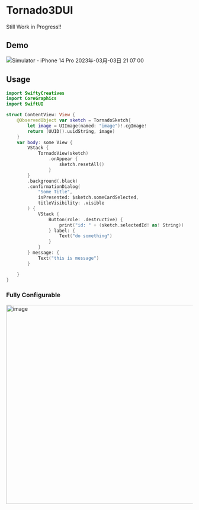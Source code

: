 # Tornado3DUI

Still Work in Progress!!

## Demo

![Simulator - iPhone 14 Pro 2023年-03月-03日 21 07 00](https://user-images.githubusercontent.com/28947703/222716392-a1ab4f2c-0c8e-43b5-a85e-bc7e749b38af.gif)

## Usage

```.swift
import SwiftyCreatives
import CoreGraphics
import SwiftUI

struct ContentView: View {
    @ObservedObject var sketch = TornadoSketch{
        let image = UIImage(named: "image")!.cgImage!
        return (UUID().uuidString, image)
    }
    var body: some View {
        VStack {
            TornadoView(sketch)
                .onAppear {
                    sketch.resetAll()
                }
        }
        .background(.black)
        .confirmationDialog(
            "Some Title",
            isPresented: $sketch.someCardSelected,
            titleVisibility: .visible
        ) {
            VStack {
                Button(role: .destructive) {
                    print("id: " + (sketch.selectedId! as! String))
                } label: {
                    Text("do something")
                }
            }
        } message: {
            Text("this is message")
        }

    }
}
```

### Fully Configurable
<img width="537" alt="image" src="https://user-images.githubusercontent.com/28947703/222716655-093158ee-9773-42f7-9afc-b15784c603b9.png">

